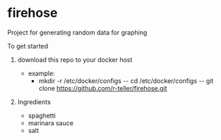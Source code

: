 # firehose
Project for generating random data for graphing

To get started
1. download this repo to your docker host
    - example:
        - mkdir -r /etc/docker/configs
        -- cd /etc/docker/configs
        -- git clone https://github.com/r-teller/firehose.git

1. Ingredients
    - spaghetti
    - marinara sauce
    - salt
